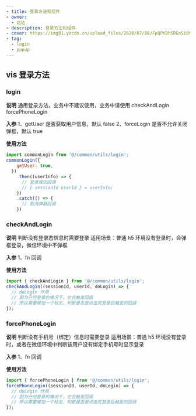 ```yaml
---
- title: 登录方法和组件
- owner:
  - 达达
- description: 登录方法和组件
- cover: https://img01.yzcdn.cn/upload_files/2020/07/08/FpQPKDhSRGnSi09HTSQ12TumKC7W.png
- tag:
  - login
  - popup
---
```


## vis 登录方法

### login

**说明**
通用登录方法，业务中不建议使用，业务中请使用 checkAndLogin forcePhoneLogin

**入参**
1、getUser 是否获取用户信息，默认 false
2、forceLogin 是否不允许关闭弹框，默认 true

**使用方法**

```javascript
import commonLogin from '@/common/utils/login';
commonLogin({
    getUser: true,
  })
    .then((userInfo) => {
      // 登录成功回调
      // { sessionId userId } = userInfo;
    })
    .catch(() => {
      // 取消弹框回调
    })
```

### checkAndLogin

**说明**
判断没有登录态信息时需要登录
适用场景：普通 h5 环境没有登录时，会弹框登录，微信环境中不弹框

**入参**
1、fn 回调

**使用方法**

```javascript
import { checkAndLogin } from '@/common/utils/login';
checkAndLogin((sessionId, userId, doLogin) => {
  // doLogin 作用
  // 因为已经登录的情况下，也会触发回调
  // 所以需要增加一个标志，判断是否是点击完登录后触发的回调
});
```

### forcePhoneLogin

**说明**
判断没有手机号（绑定）信息时需要登录
适用场景：普通 h5 环境没有登录时，或者在微信环境中判断该用户没有绑定手机号时显示登录

**入参**
1、fn 回调

**使用方法**

```javascript
import { forcePhoneLogin } from '@/common/utils/login';
forcePhoneLogin((sessionId, userId, doLogin) => {
  // doLogin 作用
  // 因为已经登录的情况下，也会触发回调
  // 所以需要增加一个标志，判断是否是点击完登录后触发的回调
});
```